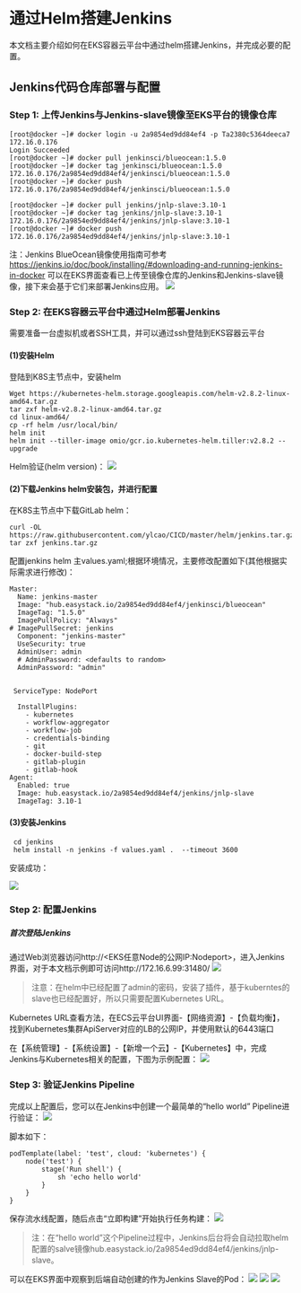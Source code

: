 # 通过Helm搭建Jenkins
本文档主要介绍如何在EKS容器云平台中通过helm搭建Jenkins，并完成必要的配置。
## Jenkins代码仓库部署与配置
### Step 1: 上传Jenkins与Jenkins-slave镜像至EKS平台的镜像仓库   
  
```
[root@docker ~]# docker login -u 2a9854ed9dd84ef4 -p Ta2380c5364deeca7 172.16.0.176
Login Succeeded
[root@docker ~]# docker pull jenkinsci/blueocean:1.5.0
[root@docker ~]# docker tag jenkinsci/blueocean:1.5.0  172.16.0.176/2a9854ed9dd84ef4/jenkinsci/blueocean:1.5.0
[root@docker ~]# docker push 172.16.0.176/2a9854ed9dd84ef4/jenkinsci/blueocean:1.5.0

[root@docker ~]# docker pull jenkins/jnlp-slave:3.10-1
[root@docker ~]# docker tag jenkins/jnlp-slave:3.10-1 172.16.0.176/2a9854ed9dd84ef4/jenkins/jnlp-slave:3.10-1
[root@docker ~]# docker push  172.16.0.176/2a9854ed9dd84ef4/jenkins/jnlp-slave:3.10-1
```
注：Jenkins BlueOcean镜像使用指南可参考 https://jenkins.io/doc/book/installing/#downloading-and-running-jenkins-in-docker
可以在EKS界面查看已上传至镜像仓库的Jenkins和Jenkins-slave镜像，接下来会基于它们来部署Jenkins应用。
![](https://github.com/ylcao/CICD/blob/master/Images/jenkins-image.png?raw=true)

### Step 2: 在EKS容器云平台中通过Helm部署Jenkins
需要准备一台虚拟机或者SSH工具，并可以通过ssh登陆到EKS容器云平台
#### (1)安装Helm
登陆到K8S主节点中，安装helm

```
Wget https://kubernetes-helm.storage.googleapis.com/helm-v2.8.2-linux-amd64.tar.gz
tar zxf helm-v2.8.2-linux-amd64.tar.gz
cd linux-amd64/
cp -rf helm /usr/local/bin/
helm init
helm init --tiller-image omio/gcr.io.kubernetes-helm.tiller:v2.8.2 --upgrade

```
Helm验证(helm version)：
![](https://github.com/ylcao/CICD/blob/master/Images/helm-check.png?raw=true)

#### (2)下载Jenkins helm安装包，并进行配置

在K8S主节点中下载GitLab helm：
```
curl -OL https://raw.githubusercontent.com/ylcao/CICD/master/helm/jenkins.tar.gz
tar zxf jenkins.tar.gz
```
配置jenkins helm 主values.yaml;根据环境情况，主要修改配置如下(其他根据实际需求进行修改)：


```
Master:
  Name: jenkins-master
  Image: "hub.easystack.io/2a9854ed9dd84ef4/jenkinsci/blueocean"
  ImageTag: "1.5.0"
  ImagePullPolicy: "Always"
# ImagePullSecret: jenkins
  Component: "jenkins-master"
  UseSecurity: true
  AdminUser: admin
  # AdminPassword: <defaults to random>
  AdminPassword: "admin"
  
  
 ServiceType: NodePort

  InstallPlugins:
    - kubernetes
    - workflow-aggregator
    - workflow-job
    - credentials-binding
    - git
    - docker-build-step
    - gitlab-plugin
    - gitlab-hook
Agent:
  Enabled: true
  Image: hub.easystack.io/2a9854ed9dd84ef4/jenkins/jnlp-slave
  ImageTag: 3.10-1

```
#### (3)安装Jenkins


```
 cd jenkins
 helm install -n jenkins -f values.yaml .  --timeout 3600
```
安装成功：

![](https://github.com/ylcao/CICD/blob/master/Images/jenkins-installed.png?raw=true)

### Step 2: 配置Jenkins
##### 首次登陆Jenkins
通过Web浏览器访问http://<EKS任意Node的公网IP:Nodeport>，进入Jenkins界面，对于本文档示例即可访问http://172.16.6.99:31480/
![](https://github.com/ylcao/CICD/blob/master/Images/jenkins-login.png?raw=true)

> 注意：在helm中已经配置了admin的密码，安装了插件，基于kuberntes的slave也已经配置好，所以只需要配置Kubernetes URL。

Kubernetes URL查看方法，在ECS云平台UI界面-【网络资源】-【负载均衡】，找到Kubernetes集群ApiServer对应的LB的公网IP，并使用默认的6443端口

在【系统管理】-【系统设置】-【新增一个云】-【Kubernetes】中，完成Jenkins与Kubernetes相关的配置，下图为示例配置：
![](https://github.com/ylcao/CICD/blob/master/Images/jenkins-kuberntes.png?raw=true)
### Step 3: 验证Jenkins Pipeline

完成以上配置后，您可以在Jenkins中创建一个最简单的“hello world” Pipeline进行验证： 
![](https://github.com/ylcao/CICD/blob/master/Images/jenkins-pipeline.png?raw=true)

脚本如下：

```
podTemplate(label: 'test', cloud: 'kubernetes') {
    node('test') {
        stage('Run shell') {
            sh 'echo hello world'
        }
    }
}
```
保存流水线配置，随后点击“立即构建”开始执行任务构建：
![](https://github.com/ylcao/CICD/blob/master/Images/jenkins-build.png?raw=true)
> 注：在“hello world”这个Pipeline过程中，Jenkins后台将会自动拉取helm配置的salve镜像hub.easystack.io/2a9854ed9dd84ef4/jenkins/jnlp-slave。

可以在EKS界面中观察到后端自动创建的作为Jenkins Slave的Pod：
![](https://github.com/ylcao/CICD/blob/master/Images/jenkins-slave.png?raw=true)
![](https://github.com/ylcao/CICD/blob/master/Images/jenkins-eks-slave.png?raw=true)
![](https://github.com/ylcao/CICD/blob/master/Images/jenkins-output.png?raw=true)
